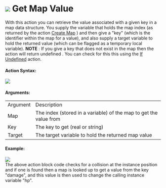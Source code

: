 #  ![](https://gms.magecorn.com/Manual/assets/Images/Scripting_Reference/Drag_And_Drop/Reference/Data_Structures/i_DS_Get_Map_Value.png) Get Map Value

With this action you can retrieve the value associated with a given key
in a map data structure. You supply the variable that holds the map
index (as returned by the action [Create Map](Create_Map) ) and then
give a "key" (which is the identifier within the map for a value), and
also supply a target variable to hold the returned value (which can be
flagged as a temporary local variable). **NOTE** : If you give a key
that does not exist in the map then the action will return undefined .
You can check for this this using the [If
Undefined](../Common/If_Undefined) action.

#### Action Syntax:

  
![](https://gms.magecorn.com/Manual/assets/Images/Scripting_Reference/Drag_And_Drop/Reference/Data_Structures/a_DS_Get_Map_Value.png)  

#### Arguments:

|          |                                                                   |
|----------|-------------------------------------------------------------------|
| Argument | Description                                                       |
| Map      | The index (stored in a variable) of the map to get the value from |
| Key      | The key to get (real or string)                                   |
| Target   | The target variable to hold the returned map value                |

#### Example:

  
![](https://gms.magecorn.com/Manual/assets/Images/Scripting_Reference/Drag_And_Drop/Reference/Data_Structures/e_DS_Get_Map_Value.png)  
The above action block code checks for a collision at the instance
position and if one is found then a map is looked up to get a value from
the key "damage", and this value is then used to change the calling
instance variable "hp".
